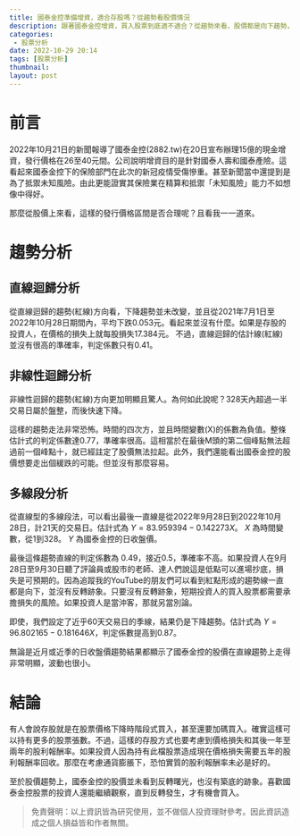 ```yaml
---
title: 國泰金控準備增資，適合存股嗎？從趨勢看股價情況
description: 跟著國泰金控增資，買入股票到底適不適合？從趨勢來看，股價都是向下趨勢，並未見到反轉跡象，也沒有築底。國泰金控的增資價格區間下限可能是該公司希望築底的價格位置。想要存股或投資國泰金控的投資人可以多加觀望。
categories:
 - 股票分析
date: 2022-10-29 20:14
tags: [股票分析]
thumbnail: 
layout: post
---
```


# 前言

2022年10月21日的新聞報導了國泰金控(2882.tw)在20日宣布辦理15億的現金增資，發行價格在26至40元間。公司說明增資目的是針對國泰人壽和國泰產險。這看起來國泰金控下的保險部門在此次的新冠疫情受傷慘重。甚至新聞當中還提到是為了抵禦未知風險。由此更能證實其保險業在精算和抵禦「未知風險」能力不如想像中得好。

那麼從股價上來看，這樣的發行價格區間是否合理呢？且看我一一道來。

# 趨勢分析

## 直線迴歸分析

從直線迴歸的趨勢(紅線)方向看，下降趨勢並未改變，並且從2021年7月1日至2022年10月28日期間內，平均下跌0.053元。看起來並沒有什麼。如果是存股的投資人，在價格的損失上就每股損失17.384元。
不過，直線迴歸的估計線(紅線)並沒有很高的準確率，判定係數只有0.41。

## 非線性迴歸分析

非線性迴歸的趨勢(紅線)方向更加明顯且驚人。為何如此說呢？328天內超過一半交易日屬於盤整，而後快速下降。

這樣的趨勢走法非常恐怖。時間的四次方，並且時間變數(X)的係數為負值。整條估計式的判定係數達0.77，準確率很高。這相當於在最後M頭的第二個峰點無法超過前一個峰點十，就已經註定了股價無法拉起。此外，我們還能看出國泰金控的股價想要走出個緩跌的可能。但並沒有那麼容易。

## 多線段分析

從直線型的多線段法，可以看出最後一直線是從2022年9月28日到2022年10月28日，計21天的交易日。估計式為 $Y = 83.959394 - 0.142273 X$。 $X$ 為時間變數，從1到328。 $Y$ 為國泰金控的日收盤價。

最後這條趨勢直線的判定係數為 0.49，接近0.5，準確率不高。如果投資人在9月28日至9月30日聽了評論員或股市的老師、達人們說這是低點可以進場抄底，損失是可預期的。因為追蹤我的YouTube的朋友們可以看到紅點形成的趨勢線一直都是向下，並沒有反轉跡象。只要沒有反轉跡象，短期投資人的買入股票都需要承擔損失的風險。如果投資人是當沖客，那就另當別論。

即使，我們設定了近乎60天交易日的季線，結果仍是下降趨勢。估計式為 $Y = 96.802165 - 0.181646 X$，判定係數提高到0.87。

無論是近月或近季的日收盤價趨勢結果都顯示了國泰金控的股價在直線趨勢上走得非常明顯，波動也很小。

# 結論

有人會說存股就是在股票價格下降時階段式買入，甚至還要加碼買入。確實這樣可以持有更多的股票張數。不過，這樣的存股方式也要考慮到價格損失和其後一年至兩年的股利報酬率。如果投資人因為持有此檔股票造成現在價格損失需要五年的股利報酬率回收。那麼在考慮通貨膨脹下，恐怕實質的股利報酬率未必是好的。

至於股價趨勢上，國泰金控的股價並未看到反轉曙光，也沒有築底的跡象。喜歡國泰金控股票的投資人還能繼續觀察，直到反轉發生，才有機會買入。

> 免責聲明：以上資訊皆為研究使用，並不做個人投資理財參考。因此資訊造成之個人損益皆和作者無關。
